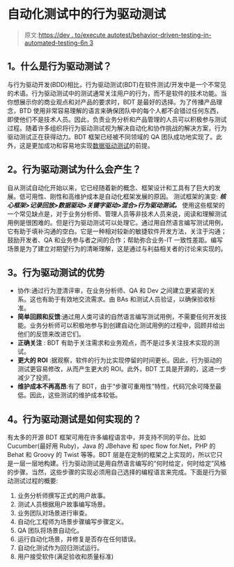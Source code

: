 # 自动化测试中的行为驱动测试

> 原文:[https://dev . to/execute autotest/behavior-driven-testing-in-automated-testing-6n 3](https://dev.to/executeautotest/behavior-driven-testing-in-automated-testing-6n3)

## [](#1what-is-behavior-driven-testing)**1。什么是行为驱动测试？**

与行为驱动开发(BDD)相比，行为驱动测试(BDT)在软件测试/开发中是一个不常见的术语。行为驱动测试中的测试通常关注用户的行为，而不是软件的技术功能。当你想展示你的商业观点和对产品的要求时，BDT 是最好的选择。为了传播产品理念，BTD 使用非常容易理解的语言来确保团队中的每个人都不会错过任何东西，即使他们不是技术人员。因此，负责业务分析和产品管理的人员可以积极参与测试过程。随着许多组织将行为驱动测试视为解决自动化和协作挑战的解决方案，行为驱动测试正在获得动力。BDT 框架已经被不同领域的 QA 团队成功地实现了。此外，这是更加成功和容易地实现[数据驱动测试](https://www.katalon.com/resources-center/tutorials/data-driven-testing/)的前提。

## [](#2why-behavior-driven-testing-originated)**2。行为驱动测试为什么会产生？**

自从测试自动化开始以来，它已经随着新的概念、框架设计和工具有了巨大的发展。低可用性、刚性和高维护成本是自动化框架发展的原因。
测试框架的演变:
***核心框架>记录回放>数据驱动>关键字驱动>混合>行为驱动测试。***
使用这些框架的一个常见缺点是，对于业务分析师、管理人员等非技术人员来说，阅读和理解测试用例是很困难的。但是行为驱动测试可以处理它。通过用自然语言编写测试用例，它有助于填补沟通的空白。它是一种相对较新的敏捷软件开发方法，关注于沟通；鼓励开发者、QA 和业务参与者之间的合作；帮助弥合业务-IT 一致性差距。编写场景是为了建立对期望行为的清晰理解，这是通过与利益相关者的讨论来实现的。

## [](#3advantages-of-behavior-driven-testing)**3。行为驱动测试的优势**

*   协作:通过行为澄清评审，在业务分析师、QA 和 Dev 之间建立更紧密的关系。这也有助于有效地交流需求。由 BAs 和测试人员验证，以确保验收标准。
*   **简单回顾和反馈**:通过用人类可读的自然语言编写测试用例，不需要任何开发技能。业务分析师可以积极地参与到创建自动化测试用例的过程中，回顾并给出他们的反馈来改进它们。
*   **正确关注** : BDT 有助于关注需求和业务观点，而不是过多关注技术实现的测试。
*   **更大的 ROI** :据观察，软件的行为比实现停留的时间更长。因此，行为驱动的测试更容易修改，从而产生更大的 ROI。此外，BDT 工具是开源的，这进一步减少了投资。
*   **维护成本不再高昂**:有了 BDT，由于“步骤可重用性”特性，代码冗余可降至最低。因此，这些测试的维护成本较低。

## [](#4how-behavior-driven-testing-implemented)**4。行为驱动测试是如何实现的？**

有太多的开源 BDT 框架可用在许多编程语言中，并支持不同的平台。比如 Cucumber(最好用 Ruby)，Java 的 JBehave 和 spec flow for.Net，PHP 的 Behat 和 Groovy 的 Twist 等等。BDT 层是在定制的框架之上实现的，所以它只是一层一层地构建。行为驱动测试是用自然语言编写的“何时给定，何时给定”风格的步骤。当然，这些步骤的实现必须用自己选择的编程语言来完成。下面是行为驱动测试过程的概要:

1.  业务分析师撰写正式的用户故事。
2.  测试人员根据用户故事编写场景。
3.  业务团队对场景进行审查。
4.  自动化工程师为场景步骤编写步骤定义。
5.  QA 团队将场景自动化。
6.  运行自动化场景，并修复是否存在任何错误。
7.  自动化测试作为回归测试运行。
8.  用户接受软件(满足验收和质量标准)